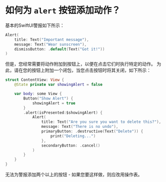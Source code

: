 如何为 `alert` 按钮添加动作？
===

基本的SwiftUI警报如下所示：

```swift
Alert(
    title: Text("Important message"),
    message: Text("Wear sunscreen"),
    dismissButton: .default(Text("Got it!"))
)
```

但是，您经常需要将动作附加到按钮上，以便在点击它们时执行特定的动作。 为此，请在您的按钮上附加一个闭包，当您点击按钮时将其关闭，如下所示：

```swift
struct ContentView: View {
    @State private var showingAlert = false

    var body: some View {
        Button("Show Alert") {
            showingAlert = true
        }
        .alert(isPresented:$showingAlert) {
            Alert(
                title: Text("Are you sure you want to delete this?"),
                message: Text("There is no undo"),
                primaryButton: .destructive(Text("Delete")) {
                    print("Deleting...")
                },
                secondaryButton: .cancel()
            )
        }
    }
}
```

无法为警报添加两个以上的按钮 - 如果您要这样做，则应改用操作表。
